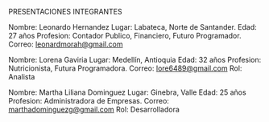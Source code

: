 PRESENTACIONES INTEGRANTES

Nombre: Leonardo Hernandez
Lugar: Labateca, Norte de Santander.
Edad: 27 años
Profesion: Contador Publico, Financiero, Futuro Programador.
Correo: leonardmorah@gmail.com

Nombre: Lorena Gaviria
Lugar: Medellín, Antioquia
Edad: 32 años
Profesion: Nutricionista, Futura Programadora.
Correo: lore6489@gmail.com
Rol: Analista

Nombre: Martha Liliana Dominguez
Lugar: Ginebra, Valle
Edad: 25 años
Profesion: Administradora de Empresas. 
Correo: marthadominguezg@gmail.com
Rol: Desarrolladora

